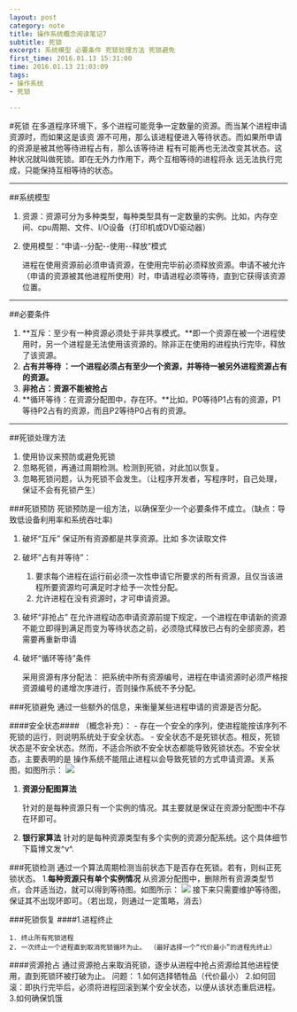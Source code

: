 ```yaml
---
layout: post
category: note
title: 操作系统概念阅读笔记7
subtitle: 死锁
excerpt: 系统模型 必要条件 死锁处理方法 死锁避免 
first_time: 2016.01.13 15:31:00
time: 2016.01.13 21:03:09
tags:
- 操作系统
- 死锁

---
```



#死锁
	在多道程序环境下，多个进程可能竞争一定数量的资源。而当某个进程申请资源时，而如果这是该资
	源不可用，那么该进程便进入等待状态。而如果所申请的资源是被其他等待进程占有，那么该等待进
	程有可能再也无法改变其状态。这种状况就叫做死锁。即在无外力作用下，两个互相等待的进程将永
	远无法执行完成，只能保持互相等待的状态。


----
##系统模型
1. 资源：资源可分为多种类型，每种类型具有一定数量的实例。比如，内存空间、cpu周期、文件、I/O设备（打印机或DVD驱动器）
2. 使用模型：“申请--分配--使用--释放”模式 
	
	进程在使用资源前必须申请资源，在使用完毕前必须释放资源。申请不被允许（申请的资源被其他进程所使用）时，申请进程必须等待，直到它获得该资源位置。

---
##必要条件
1. **互斥：至少有一种资源必须处于非共享模式。**即一个资源在被一个进程使用时，另一个进程是无法使用该资源的。除非正在使用的进程执行完毕，释放了该资源。
2. **占有并等待	：一个进程必须占有至少一个资源，并等待一被另外进程资源占有的资源。**
3. **非抢占：资源不能被抢占**
4. **循环等待：在资源分配图中，存在环。**比如，P0等待P1占有的资源，P1等待P2占有的资源，而且P2等待P0占有的资源。

----
##死锁处理方法
1. 使用协议来预防或避免死锁
2. 忽略死锁，再通过周期检测。检测到死锁，对此加以恢复。
3. 忽略死锁问题，认为死锁不会发生。（让程序开发者，写程序时，自己处理，保证不会有死锁产生）

###死锁预防
	死锁预防是一组方法，以确保至少一个必要条件不成立。（缺点：导致低设备利用率和系统吞吐率)
1. 破坏“互斥” 
	保证所有资源都是共享资源。比如 多次读取文件
2. 破坏“占有并等待”：
	1. 要求每个进程在运行前必须一次性申请它所要求的所有资源，且仅当该进程所要资源均可满足时才给予一次性分配。 
	2. 允许进程在没有资源时，才可申请资源。
3. 破坏“非抢占”
 	在允许进程动态申请资源前提下规定，一个进程在申请新的资源不能立即得到满足而变为等待状态之前，必须隐式释放已占有的全部资源，若需要再重新申请 
 	
4. 破坏“循环等待”条件 
	
	采用资源有序分配法： 
	把系统中所有资源编号，进程在申请资源时必须严格按资源编号的递增次序进行，否则操作系统不予分配。 


###死锁避免
	通过一些额外的信息，来衡量某些进程申请的资源是否分配。
	
####安全状态####
（概念补充）：
	- 存在一个安全的序列，使进程能按该序列不死锁的运行，则说明系统处于安全状态。
	- 安全状态不是死锁状态。相反，死锁状态是不安全状态。然而，不适合所欲不安全状态都能导致死锁状态。不安全状态，主要表明的是 操作系统不能阻止进程以会导致死锁的方式申请资源。关系图，如图所示：
	![](http://i.imgur.com/piMWby3.png)
	
1. **资源分配图算法**
	
	针对的是每种资源只有一个实例的情况。其主要就是保证在资源分配图中不存在环即可。
2. **银行家算法** 
	针对的是每种资源类型有多个实例的资源分配系统。这个具体细节 下篇博文发^v^.


###死锁检测
	通过一个算法周期检测当前状态下是否存在死锁。若有，则纠正死锁状态。
1.**每种资源只有单个实例情况** 从资源分配图中，删除所有资源类型节点，合并适当边，就可以得到等待图。如图所示：
![](http://i.imgur.com/MpZn1vD.png)
接下来只需要维护等待图，保证其不出现环即可。（若出现，则通过一定策略，消去）

###死锁恢复
####1.进程终止

	1. 终止所有死锁进程
	2. 一次终止一个进程直到取消死锁循环为止。 （最好选择一个“代价最小”的进程先终止）

####资源抢占
	通过资源抢占来取消死锁，逐步从进程中抢占资源给其他进程使用，直到死锁环被打破为止。
	问题：
	1.如何选择牺牲品（代价最小）
	2.如何回滚：即执行完毕后，必须将进程回滚到某个安全状态，以便从该状态重启进程。
	3.如何确保饥饿